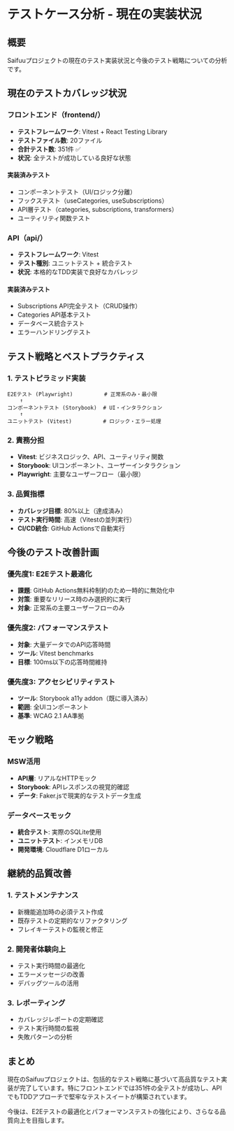# テストケース分析 - 現在の実装状況

## 概要

Saifuuプロジェクトの現在のテスト実装状況と今後のテスト戦略についての分析です。

## 現在のテストカバレッジ状況

### フロントエンド（frontend/）
- **テストフレームワーク**: Vitest + React Testing Library
- **テストファイル数**: 20ファイル
- **合計テスト数**: 351件 ✅
- **状況**: 全テストが成功している良好な状態

#### 実装済みテスト
- コンポーネントテスト（UI/ロジック分離）
- フックステスト（useCategories, useSubscriptions）
- API層テスト（categories, subscriptions, transformers）
- ユーティリティ関数テスト

### API（api/）
- **テストフレームワーク**: Vitest
- **テスト種別**: ユニットテスト + 統合テスト
- **状況**: 本格的なTDD実装で良好なカバレッジ

#### 実装済みテスト
- Subscriptions API完全テスト（CRUD操作）
- Categories API基本テスト
- データベース統合テスト
- エラーハンドリングテスト

## テスト戦略とベストプラクティス

### 1. テストピラミッド実装
```
E2Eテスト (Playwright)          # 正常系のみ・最小限
    ↑
コンポーネントテスト (Storybook)  # UI・インタラクション
    ↑
ユニットテスト (Vitest)          # ロジック・エラー処理
```

### 2. 責務分担
- **Vitest**: ビジネスロジック、API、ユーティリティ関数
- **Storybook**: UIコンポーネント、ユーザーインタラクション
- **Playwright**: 主要なユーザーフロー（最小限）

### 3. 品質指標
- **カバレッジ目標**: 80%以上（達成済み）
- **テスト実行時間**: 高速（Vitestの並列実行）
- **CI/CD統合**: GitHub Actionsで自動実行

## 今後のテスト改善計画

### 優先度1: E2Eテスト最適化
- **課題**: GitHub Actions無料枠制約のため一時的に無効化中
- **対策**: 重要なリリース時のみ選択的に実行
- **対象**: 正常系の主要ユーザーフローのみ

### 優先度2: パフォーマンステスト
- **対象**: 大量データでのAPI応答時間
- **ツール**: Vitest benchmarks
- **目標**: 100ms以下の応答時間維持

### 優先度3: アクセシビリティテスト
- **ツール**: Storybook a11y addon（既に導入済み）
- **範囲**: 全UIコンポーネント
- **基準**: WCAG 2.1 AA準拠

## モック戦略

### MSW活用
- **API層**: リアルなHTTPモック
- **Storybook**: APIレスポンスの視覚的確認
- **データ**: Faker.jsで現実的なテストデータ生成

### データベースモック
- **統合テスト**: 実際のSQLite使用
- **ユニットテスト**: インメモリDB
- **開発環境**: Cloudflare D1ローカル

## 継続的品質改善

### 1. テストメンテナンス
- 新機能追加時の必須テスト作成
- 既存テストの定期的なリファクタリング
- フレイキーテストの監視と修正

### 2. 開発者体験向上
- テスト実行時間の最適化
- エラーメッセージの改善
- デバッグツールの活用

### 3. レポーティング
- カバレッジレポートの定期確認
- テスト実行時間の監視
- 失敗パターンの分析

## まとめ

現在のSaifuuプロジェクトは、包括的なテスト戦略に基づいて高品質なテスト実装が完了しています。特にフロントエンドでは351件の全テストが成功し、APIでもTDDアプローチで堅牢なテストスイートが構築されています。

今後は、E2Eテストの最適化とパフォーマンステストの強化により、さらなる品質向上を目指します。